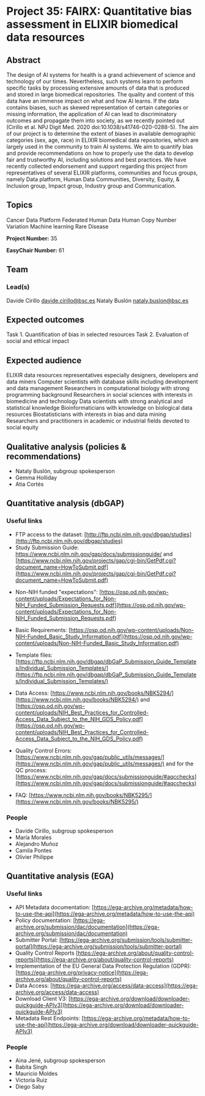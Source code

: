 # Project 35: FAIRX: Quantitative bias assessment in ELIXIR biomedical data resources

## Abstract

The design of AI systems for health is a grand achievement of science and technology of our times. Nevertheless, such systems learn to perform specific tasks by processing extensive amounts of data that is produced and stored in large biomedical repositories. The quality and content of this data have an immense impact on what and how AI learns. If the data contains biases, such as skewed representation of certain categories or missing information, the application of AI can lead to discriminatory outcomes and propagate them into society, as we recently pointed out (Cirillo et al. NPJ Digit Med. 2020 doi:10.1038/s41746-020-0288-5).
The aim of our project is to determine the extent of biases in available demographic categories (sex, age, race) in ELIXIR biomedical data repositories, which are largely used in the community to train AI systems. We aim to quantify bias and provide recommendations on how to properly use the data to develop fair and trustworthy AI, including solutions and best practices.
We have recently collected endorsement and support regarding this project from representatives of several ELIXIR platforms, communities and focus groups, namely Data platform, Human Data Communities, Diversity, Equity, & Inclusion group, Impact group, Industry group and Communication.

## Topics

Cancer
Data Platform
Federated Human Data
Human Copy Number Variation
Machine learning
Rare Disease

**Project Number:** 35

**EasyChair Number:** 61

## Team

### Lead(s)

Davide Cirillo davide.cirillo@bsc.es
Nataly Buslón nataly.buslon@bsc.es

## Expected outcomes

Task 1. Quantification of bias in selected resources
Task 2. Evaluation of social and ethical impact

## Expected audience

ELIXIR data resources representatives especially designers, developers and data miners
Computer scientists with database skills including development and data management
Researchers in computational biology with strong programming background
Researchers in social sciences with interests in biomedicine and technology
Data scientists with strong analytical and statistical knowledge
Bioinformaticians with knowledge on biological data resources
Biostatisticians with interests in bias and data mining
Researchers and practitioners in academic or industrial fields devoted to social equity

## Qualitative analysis (policies & recommendations)
- Nataly Buslón, subgroup spokesperson  
- Gemma Holliday
- Atia Cortés

## Quantitative analysis (dbGAP)

### Useful links
- FTP access to the dataset: [http://ftp.ncbi.nlm.nih.gov/dbgap/studies](http://ftp.ncbi.nlm.nih.gov/dbgap/studies)
- Study Submission Guide: https://www.ncbi.nlm.nih.gov/gap/docs/submissionguide/ and [https://www.ncbi.nlm.nih.gov/projects/gap/cgi-bin/GetPdf.cgi?document_name=HowToSubmit.pdf](https://www.ncbi.nlm.nih.gov/projects/gap/cgi-bin/GetPdf.cgi?document_name=HowToSubmit.pdf)
* Non-NIH funded "expectations": [https://osp.od.nih.gov/wp-content/uploads/Expectations_for_Non-NIH_Funded_Submission_Requests.pdf](https://osp.od.nih.gov/wp-content/uploads/Expectations_for_Non-NIH_Funded_Submission_Requests.pdf)
* Basic Requirements: [https://osp.od.nih.gov/wp-content/uploads/Non-NIH-Funded_Basic_Study_Information.pdf](https://osp.od.nih.gov/wp-content/uploads/Non-NIH-Funded_Basic_Study_Information.pdf)

* Template files: [https://ftp.ncbi.nlm.nih.gov/dbgap/dbGaP_Submission_Guide_Templates/Individual_Submission_Templates/](https://ftp.ncbi.nlm.nih.gov/dbgap/dbGaP_Submission_Guide_Templates/Individual_Submission_Templates/) 
* Data Access: [https://www.ncbi.nlm.nih.gov/books/NBK5294/](https://www.ncbi.nlm.nih.gov/books/NBK5294/) and [https://osp.od.nih.gov/wp-content/uploads/NIH_Best_Practices_for_Controlled-Access_Data_Subject_to_the_NIH_GDS_Policy.pdf](https://osp.od.nih.gov/wp-content/uploads/NIH_Best_Practices_for_Controlled-Access_Data_Subject_to_the_NIH_GDS_Policy.pdf)
* Quality Control Errors: [https://www.ncbi.nlm.nih.gov/gap/public_utils/messages/](https://www.ncbi.nlm.nih.gov/gap/public_utils/messages/) and for the QC process: [https://www.ncbi.nlm.nih.gov/gap/docs/submissionguide/#aqcchecks](https://www.ncbi.nlm.nih.gov/gap/docs/submissionguide/#aqcchecks)
* FAQ: [https://www.ncbi.nlm.nih.gov/books/NBK5295/](https://www.ncbi.nlm.nih.gov/books/NBK5295/)

### People
- Davide Cirillo, subgroup spokesperson  
- María Morales
- Alejandro Muñoz
- Camila Pontes
- Olivier Philippe

## Quantitative analysis (EGA)
### Useful links

* API Metadata documentation: [https://ega-archive.org/metadata/how-to-use-the-api](https://ega-archive.org/metadata/how-to-use-the-api)
* Policy documentation: [https://ega-archive.org/submission/dac/documentation](https://ega-archive.org/submission/dac/documentation)
* Submitter Portal: [https://ega-archive.org/submission/tools/submitter-portal](https://ega-archive.org/submission/tools/submitter-portal)
* Quality Control Reports [https://ega-archive.org/about/quality-control-reports](https://ega-archive.org/about/quality-control-reports)
* Implementation of the EU General Data Protection Regulation (GDPR): [https://ega-archive.org/privacy-notice](https://ega-archive.org/about/quality-control-reports)
* Data Access: [https://ega-archive.org/access/data-access](https://ega-archive.org/access/data-access)
* Download Client V3: [https://ega-archive.org/download/downloader-quickguide-APIv3](https://ega-archive.org/download/downloader-quickguide-APIv3)
* Metadata Rest Endpoints: [https://ega-archive.org/metadata/how-to-use-the-api](https://ega-archive.org/download/downloader-quickguide-APIv3)


### People
- Aina Jené, subgroup spokesperson  
- Babita Singh
- Mauricio Moldes
- Victoria Ruiz
- Diego Saby

